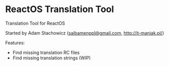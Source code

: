 # ReactOS Translation Tool
Translation Tool for ReactOS

Started by Adam Stachowicz (saibamenppl@gmail.com, http://it-maniak.pl/)

Features:
- Find missing translation RC files
- Find missing translation strings (WIP)